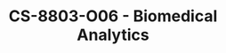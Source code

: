---
layout: course
title: CS-8803-O06 - Biomedical Analytics
aliases: 
course_id: CS-8803-O06
permalink: /CS-8803-O06/
avg_difficulty: 0
avg_rating: 0
avg_workload: 0
course_number: 8803-06
---